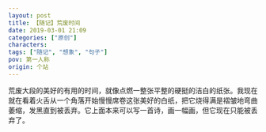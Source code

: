 ```yaml
---
layout: post
title: 【随记】荒废时间
date: 2019-03-01 21:09
categories: ["原创"]
characters: 
tags: ["随记", "想象", "句子"]
pov: 第一人称
origin: 个站
---
```


荒废大段的美好的有用的时间，就像点燃一整张平整的硬挺的洁白的纸张。我现在就在看着火舌从一个角落开始慢慢席卷这张美好的白纸，把它烧得满是褶皱地弯曲萎缩，发黑直到被丢弃。它上面本来可以写一首诗，画一幅画，但它现在只能被丢弃了。

